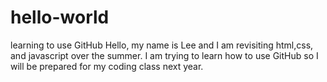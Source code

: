 # hello-world
learning to use GitHub
Hello, my name is Lee and I am revisiting html,css, and javascript over the summer. I am trying to learn how to use GitHub so I will be prepared for my coding class next year. 
